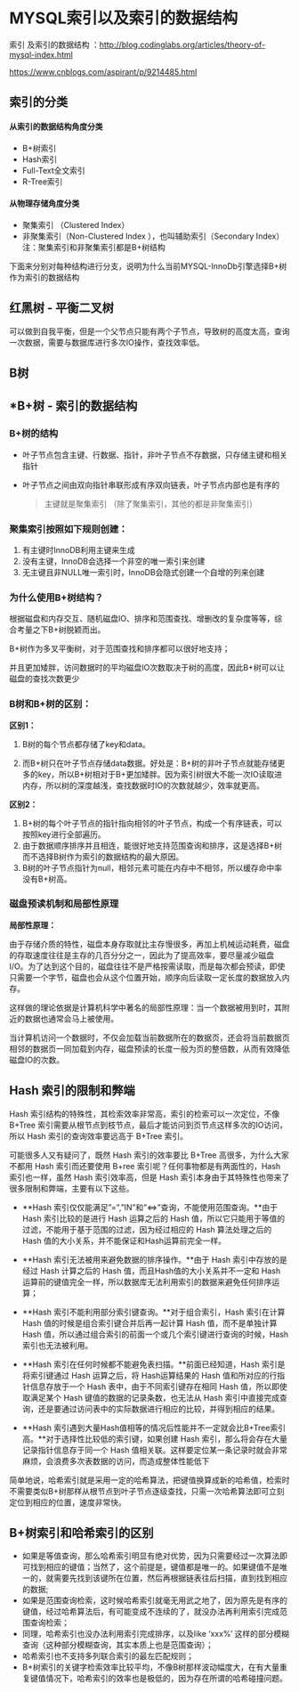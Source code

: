 # MYSQL索引以及索引的数据结构


索引 及索引的数据结构 ：http://blog.codinglabs.org/articles/theory-of-mysql-index.html

https://www.cnblogs.com/aspirant/p/9214485.html

## 索引的分类

#### 	从索引的数据结构角度分类

- B+树索引
- Hash索引
- Full-Text全文索引
- R-Tree索引

#### 	从物理存储角度分类

- 聚集索引 （Clustered Index）
- 非聚集索引（Non-Clustered Index ），也叫辅助索引（Secondary Index）
  注：聚集索引和非聚集索引都是B+树结构

下面来分别对每种结构进行分支，说明为什么当前MYSQL-InnoDb引擎选择B+树作为索引的数据结构

## 红黑树 - 平衡二叉树

​	可以做到自我平衡，但是一个父节点只能有两个子节点，导致树的高度太高，查询一次数据，需要与数据库进行多次IO操作，查找效率低。

## B树





## *B+树 - 索引的数据结构

### B+树的结构

- 叶子节点包含主键、行数据、指针，非叶子节点不存数据，只存储主键和相关指针

- 叶子节点之间由双向指针串联形成有序双向链表，叶子节点内部也是有序的

  > 主键就是聚集索引 （除了聚集索引，其他的都是非聚集索引）

### 聚集索引按照如下规则创建：

1.  有主键时InnoDB利用主键来生成
2.  没有主键，InnoDB会选择一个非空的唯一索引来创建
3.  无主键且非NULL唯一索引时，InnoDB会隐式创建一个自增的列来创建

### 为什么使用B+树结构？

根据磁盘和内存交互、随机磁盘IO、排序和范围查找、增删改的复杂度等等，综合考量之下B+树脱颖而出。

B+树作为多叉平衡树，对于范围查找和排序都可以很好地支持；

并且更加矮胖，访问数据时的平均磁盘IO次数取决于树的高度，因此B+树可以让磁盘的查找次数更少

### B树和B+树的区别：

**区别1：**

1. B树的每个节点都存储了key和data。

2. 而B+树只在叶子节点存储data数据。好处是：B+树的非叶子节点就能存储更多的key，所以B+树相对于B+更加矮胖。因为索引树很大不能一次IO读取进内存，所以树的深度越浅，查找数据时IO的次数就越少，效率就更高。

**区别2：**

1.  B+树的每个叶子节点的指针指向相邻的叶子节点，构成一个有序链表，可以按照key进行全部遍历。
2.  由于数据顺序排序并且相连，能很好地支持范围查询和排序，这是选择B+树而不选择B树作为索引的数据结构的最大原因。
3.  B树的叶子节点指针为null，相邻元素可能在内存中不相邻，所以缓存命中率没有B+树高。

### 磁盘预读机制和局部性原理

**局部性原理：**

由于存储介质的特性，磁盘本身存取就比主存慢很多，再加上机械运动耗费，磁盘的存取速度往往是主存的几百分分之一，因此为了提高效率，要尽量减少磁盘I/O。为了达到这个目的，磁盘往往不是严格按需读取，而是每次都会预读，即使只需要一个字节，磁盘也会从这个位置开始，顺序向后读取一定长度的数据放入内存。

这样做的理论依据是计算机科学中著名的局部性原理：当一个数据被用到时，其附近的数据也通常会马上被使用。

当计算机访问一个数据时，不仅会加载当前数据所在的数据页，还会将当前数据页相邻的数据页一同加载到内存，磁盘预读的长度一般为页的整倍数，从而有效降低磁盘IO的次数。



## Hash 索引的限制和弊端

Hash 索引结构的特殊性，其检索效率非常高，索引的检索可以一次定位，不像B+Tree 索引需要从根节点到枝节点，最后才能访问到页节点这样多次的IO访问，所以 Hash 索引的查询效率要远高于 B+Tree 索引。

可能很多人又有疑问了，既然 Hash 索引的效率要比 B+Tree 高很多，为什么大家不都用 Hash 索引而还要使用 B+ree 索引呢？任何事物都是有两面性的，Hash 索引也一样，虽然 Hash 索引效率高，但是 Hash 索引本身由于其特殊性也带来了很多限制和弊端，主要有以下这些。

- **Hash 索引仅仅能满足”=”,”IN”和”<=>”查询，不能使用范围查询。**由于 Hash 索引比较的是进行 Hash 运算之后的 Hash 值，所以它只能用于等值的过滤，不能用于基于范围的过滤，因为经过相应的 Hash 算法处理之后的 Hash 值的大小关系，并不能保证和Hash运算前完全一样。

- **Hash 索引无法被用来避免数据的排序操作。**由于 Hash 索引中存放的是经过 Hash 计算之后的 Hash 值，而且Hash值的大小关系并不一定和 Hash 运算前的键值完全一样，所以数据库无法利用索引的数据来避免任何排序运算；

- **Hash 索引不能利用部分索引键查询。**对于组合索引，Hash 索引在计算 Hash 值的时候是组合索引键合并后再一起计算 Hash 值，而不是单独计算 Hash 值，所以通过组合索引的前面一个或几个索引键进行查询的时候，Hash 索引也无法被利用。

- **Hash 索引在任何时候都不能避免表扫描。**前面已经知道，Hash 索引是将索引键通过 Hash 运算之后，将 Hash运算结果的 Hash 值和所对应的行指针信息存放于一个 Hash 表中，由于不同索引键存在相同 Hash 值，所以即使取满足某个 Hash 键值的数据的记录条数，也无法从 Hash 索引中直接完成查询，还是要通过访问表中的实际数据进行相应的比较，并得到相应的结果。

- **Hash 索引遇到大量Hash值相等的情况后性能并不一定就会比B+Tree索引高。**对于选择性比较低的索引键，如果创建 Hash 索引，那么将会存在大量记录指针信息存于同一个 Hash 值相关联。这样要定位某一条记录时就会非常麻烦，会浪费多次表数据的访问，而造成整体性能低下

简单地说，哈希索引就是采用一定的哈希算法，把键值换算成新的哈希值，检索时不需要类似B+树那样从根节点到叶子节点逐级查找，只需一次哈希算法即可立刻定位到相应的位置，速度非常快。

 

## B+树索引和哈希索引的区别

- 如果是等值查询，那么哈希索引明显有绝对优势，因为只需要经过一次算法即可找到相应的键值；当然了，这个前提是，键值都是唯一的。如果键值不是唯一的，就需要先找到该键所在位置，然后再根据链表往后扫描，直到找到相应的数据;
- 如果是范围查询检索，这时候哈希索引就毫无用武之地了，因为原先是有序的键值，经过哈希算法后，有可能变成不连续的了，就没办法再利用索引完成范围查询检索；
- 同理，哈希索引也没办法利用索引完成排序，以及like ‘xxx%’ 这样的部分模糊查询（这种部分模糊查询，其实本质上也是范围查询）；
- 哈希索引也不支持多列联合索引的最左匹配规则；
- B+树索引的关键字检索效率比较平均，不像B树那样波动幅度大，在有大量重复键值情况下，哈希索引的效率也是极低的，因为存在所谓的哈希碰撞问题。